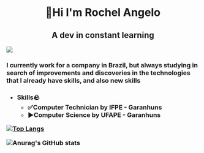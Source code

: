 <h1 align="center"> 👋Hi I'm Rochel Angelo </h1>
<h2 align="center"> A dev in constant learning </h2>

![](https://komarev.com/ghpvc/?username=rochelangelo)

<h3>I currently work for a company in Brazil, but always studying in search of improvements and discoveries in the technologies that I already have skills, and also new skills<h3>

- Skills🪨
  - ✅**Computer Technician** by IFPE - Garanhuns
  - ▶**Computer Science** by UFAPE - Garanhuns

[![Top Langs](https://github-readme-stats.vercel.app/api/top-langs/?username=anuraghazra&layout=compact)](https://github.com/rochelangelo/github-readme-stats)

![Anurag's GitHub stats](https://github-readme-stats.vercel.app/api?username=rochelangelo&show_icons=true)
<!---
rochelangelo/rochelangelo is a ✨ special ✨ repository because its `README.md` (this file) appears on your GitHub profile.
You can click the Preview link to take a look at your changes.
--->
